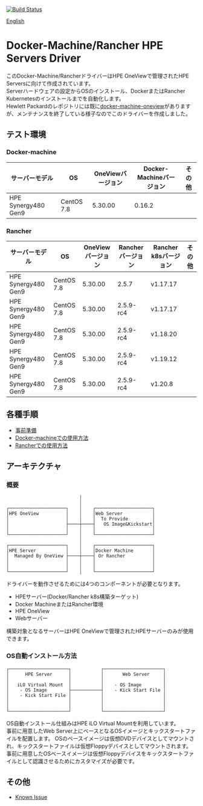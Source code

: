[![Build Status](https://travis-ci.com/HPE-Japan-Presales/docker-machine-driver-ov.svg?branch=main)](https://travis-ci.com/HPE-Japan-Presales/docker-machine-driver-ov)

[English](/README_en.md)
# Docker-Machine/Rancher HPE Servers Driver
このDocker-Machine/RancherドライバーはHPE OneViewで管理されたHPE Serversに向けて作成されています。  
Serverハードウェアの設定からOSのインストール、DockerまたはRancher Kubernetesのインストールまでを自動化します。  
Hewlett Packardのレポジトリには既に[docker-machine-oneview](https://github.com/HewlettPackard/docker-machine-oneview)がありますが、メンテナンスを終了している様子なのでこのドライバーを作成しました。

## テスト環境

### Docker-machine
|  サーバーモデル | OS |  OneViewバージョン  |  Docker-Machineバージョン  |  その他  |  
|  ----  | ---- | ---- | ---- | ---- |  
|   HPE Synergy480 Gen9  |  CentOS 7.8  |   5.30.00  |   0.16.2  |    |  


### Rancher

|  サーバーモデル | OS |  OneViewバージョン  |  Rancherバージョン  |  Rancher k8sバージョン  |  その他  |  
|  ----  | ---- | ---- | ---- | ---- | ---- |  
|   HPE Synergy480 Gen9  |  CentOS 7.8  |   5.30.00  |   2.5.7      |  v1.17.17  |      |  
|   HPE Synergy480 Gen9  |  CentOS 7.8  |   5.30.00  |   2.5.9-rc4  |  v1.17.17  |      |  
|   HPE Synergy480 Gen9  |  CentOS 7.8  |   5.30.00  |   2.5.9-rc4  |  v1.18.20  |      |  　
|   HPE Synergy480 Gen9  |  CentOS 7.8  |   5.30.00  |   2.5.9-rc4  |  v1.19.12  |      |  　
|   HPE Synergy480 Gen9  |  CentOS 7.8  |   5.30.00  |   2.5.9-rc4  |  v1.20.8   |      |  　

## 各種手順
- [事前準備](docs/setup.md)
- [Docker-machineでの使用方法](docs/docker-machine/setup.md)
- [Rancherでの使用方法](docs/rancher/setup.md)

## アーキテクチャ
### 概要
```
                           │
                           │
┌─────────────────────┐    │    ┌─────────────────────┐
│HPE OneView          │    │    │Web Server           │
│                     │    │    │  To Provide         │
│                     ├────┼────┤   OS Image&Kickstart│
│                     │    │    │                     │
└─────────────────────┘    │    └─────────────────────┘
                           │
┌─────────────────────┐    │    ┌─────────────────────┐
│HPE Server           │    │    │Docker Machine       │
│  Managed By OneView ├────┼────┤ Or Rancher          │
│                     │    │    │                     │
│                     │    │    │                     │
└─────────────────────┘    │    └─────────────────────┘
```
ドライバーを動作させるためには4つのコンポーネントが必要となります。  
- HPEサーバー(Docker/Rancher k8s構築ターゲット)  
- Docker MachineまたはRancher環境  
- HPE OneView  
- Webサーバー  

構築対象となるサーバーはHPE OneViewで管理されたHPEサーバーのみが使用できます。

### OS自動インストール方法
```
┌──────────────────────┐           ┌──────────────────────┐
│      HPE Server      │           │       Web Server     │
│                      │           │                      │
│   iLO Virtual Mount  │           │    - OS Image        │
│    - OS Image        ├───────────┤    - Kick Start File │
│    - Kick Start File │           │                      │
│                      │           │                      │
│                      │           │                      │
└──────────────────────┘           └──────────────────────┘
```
OS自動インストール仕組みはHPE iLO Virtual Mountを利用しています。  
事前に用意したWeb Server上にベースとなるOSイメージとキックスタートファイルを配置します。
OSのベースイメージは仮想DVDデバイスとしてマウントされ、キックスタートファイルは仮想Floppyデバイスとしてマウントされます。事前に用意したOSベースイメージは仮想Floppyデバイスをキックスタートファイルとして認識させるためにカスタマイズが必要です。  



## その他
- [Known Issue](docs/known_issue.md)
